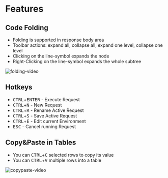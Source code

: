 # Features



## Code Folding

* Folding is supported in response body area
* Toolbar actions: expand all, collapse all, expand one level, collapse one level
* Clicking on the line-symbol expands the node
* Right-Clicking on the line-symbol expands the whole subtree

![folding-video](/img/gif/folding.png)


## Hotkeys

  * <kbd>CTRL</kbd>+<kbd>ENTER</kbd> - Execute Request
  * <kbd>CTRL</kbd>+<kbd>N</kbd> - New Request
  * <kbd>CTRL</kbd>+<kbd>R</kbd> - Rename Active Request
  * <kbd>CTRL</kbd>+<kbd>S</kbd> - Save Active Request
  * <kbd>CTRL</kbd>+<kbd>E</kbd> - Edit current Environment
  * <kbd>ESC</kbd> - Cancel running Request
  

## Copy&Paste in Tables

* You can <kbd>CTRL</kbd>+<kbd>C</kbd> selected rows to copy its value
* You can <kbd>CTRL</kbd>+<kbd>V</kbd> multiple rows into a table

![copypaste-video](/img/gif/copypaste.png)